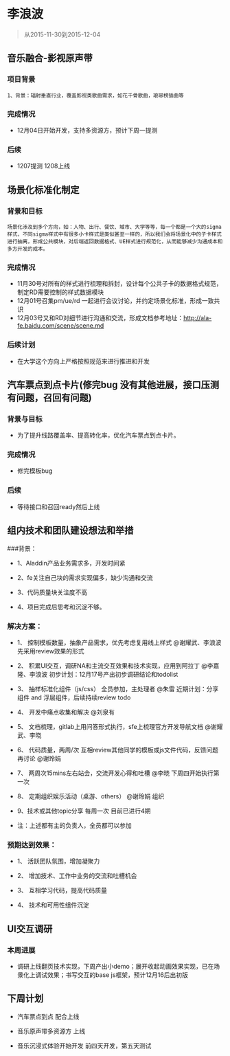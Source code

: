 # 李浪波

> 从2015-11-30到2015-12-04

## 音乐融合-影视原声带

### 项目背景

```
1、背景：辐射垂直行业，覆盖影视类歌曲需求，如花千骨歌曲，琅琊榜插曲等
```

### 完成情况

- 12月04日开始开发，支持多资源方，预计下周一提测

### 后续

- 1207提测 1208上线


## 场景化标准化制定

### 背景和目标

```
场景化涉及到多个方向，如：人物、出行、餐饮、城市、大学等等，每一个都是一个大的sigma样式，不同sigma样式中有很多小卡样式是类似甚至一样的，所以我们会将场景化中的子卡样式进行抽离，形成公共模块，对后端返回数据格式、UE样式进行规范化，从而能够减少沟通成本和多方开发的成本。
```

### 完成情况

- 11月30号对所有的样式进行梳理和拆封，设计每个公共子卡的数据格式规范，制定RD需要控制的样式数据模块
- 12月01号召集pm/ue/rd 一起进行会议讨论，并约定场景化标准，形成一致共识
- 12月03号又和RD对细节进行沟通和交流，形成文档参考地址：http://ala-fe.baidu.com/scene/scene.md

### 后续计划

- 在大学这个方向上严格按照规范来进行推进和开发
    

## 汽车票点到点卡片(修完bug 没有其他进展，接口压测有问题，召回有问题)

### 背景与目标

- 为了提升线路覆盖率、提高转化率，优化汽车票点到点卡片。

### 完成情况

- 修完模板bug

### 后续

- 等待接口和召回ready然后上线


## 组内技术和团队建设想法和举措

###背景：

- 1、Aladdin产品业务需求多，开发时间紧

- 2、fe关注自己块的需求实现偏多，缺少沟通和交流

- 3、代码质量块关注度不高
	
- 4、项目完成后思考和沉淀不够。
 
### 解决方案：
- 1、 控制模板数量，抽象产品需求，优先考虑复用线上样式 
	@谢耀武、李浪波 先采用review效果的形式

- 2、 积累UI交互，调研NA和主流交互效果和技术实现，应用到阿拉丁
	@李嘉隆、李浪波 初步计划：12月17号产出初步调研结论和todolist

- 3、 抽样标准化组件（js/css） 全员参加，主处理者
	@朱雷 近期计划：分享组件 and 浮层组件，后续持续review todo

- 4、 开发中痛点收集和解决
	@刘泉有

- 5、 文档梳理，gitlab上用问答形式执行，sfe上梳理官方开发导航文档
	@谢耀武、李晓

- 6、 代码质量，两周/次  互相review其他同学的模板或js文件代码，反馈问题再讨论 
	@谢玲娟

- 7、 两周次15mins左右站会，交流开发心得和吐槽
	@李晓 下周四开始执行第一次

- 8、 定期组织娱乐活动（桌游、others）
	@谢玲娟 组织

- 9、技术或其他topic分享 每周一次  目前已进行4期
	
- 注：上述都有主的负责人，全员都可以参加
 
 
### 预期达到效果：

- 1、  活跃团队氛围，增加凝聚力

- 2、  增加技术、工作中业务的交流和吐槽机会

- 3、  互相学习代码，提高代码质量

- 4、  技术和可用性组件沉淀

## UI交互调研

### 本周进展

- 调研上线翻页技术实现，下周产出小demo；展开收起动画效果实现，已在场景化上调试效果；书写交互的base js框架，预计12月16后出初版

## 下周计划

- 汽车票点到点 配合上线

- 音乐原声带多资源方 上线

- 音乐沉浸式体验开始开发  前四天开发，第五天测试
